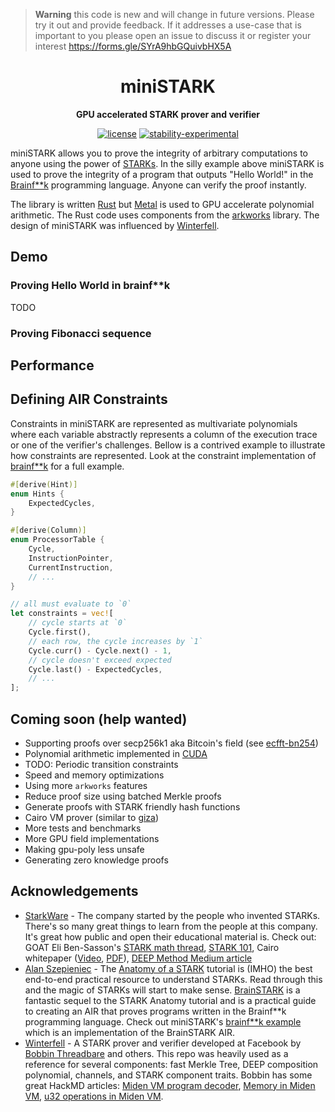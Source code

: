 > **Warning**
> this code is new and will change in future versions. Please try it out and provide feedback. If it addresses a use-case that is important to you please open an issue to discuss it or register your interest https://forms.gle/SYrA9hbGQuivbHX5A

<div align="center">

# miniSTARK

**GPU accelerated STARK prover and verifier**

[![license](https://img.shields.io/badge/license-MIT-blue.svg)](https://github.com/andrewmilson/mini-stark/blob/main/LICENSE)
[![stability-experimental](https://img.shields.io/badge/stability-experimental-orange.svg)](https://github.com/mkenney/software-guides/blob/master/STABILITY-BADGES.md#experimental)

</div>

miniSTARK allows you to prove the integrity of arbitrary computations to anyone using the power of [STARKs](https://starkware.co/stark/). In the silly example above miniSTARK is used to prove the integrity of a program that outputs "Hello World!" in the [Brainf**k](https://esolangs.org/wiki/Brainfuck) programming language. Anyone can verify the proof instantly.

The library is written [Rust](https://www.rust-lang.org/) but [Metal](https://developer.apple.com/metal/) is used to GPU accelerate polynomial arithmetic. The Rust code uses components from the [arkworks](https://github.com/arkworks-rs) library. The design of miniSTARK was influenced by [Winterfell](https://github.com/novifinancial/winterfell).

## Demo

### Proving Hello World in brainf**k

TODO

### Proving Fibonacci sequence

## Performance


## Defining AIR Constraints

Constraints in miniSTARK are represented as multivariate polynomials where each variable abstractly represents a column of the execution trace or one of the verifier's challenges. Bellow is a contrived example to illustrate how constraints are represented. Look at the constraint implementation of [brainf**k](examples/brainfuck/) for a full example.

```rust
#[derive(Hint)]
enum Hints {
    ExpectedCycles,
}

#[derive(Column)]
enum ProcessorTable {
    Cycle,
    InstructionPointer,
    CurrentInstruction,
    // ...
}

// all must evaluate to `0`
let constraints = vec![
    // cycle starts at `0`
    Cycle.first(),
    // each row, the cycle increases by `1`
    Cycle.curr() - Cycle.next() - 1,
    // cycle doesn't exceed expected
    Cycle.last() - ExpectedCycles,
    // ...
];
```

<!-- ## Examples

### Brainf*** virtual machine

Implementation of the [Brainf***](https://esolangs.org/wiki/Brainfuck) virtual machine from [Alan Szepieniec BrainSTARK tutorial](https://aszepieniec.github.io/stark-brainfuck/brainfuck).

```bash
# source: https://esolangs.org
export HELLO_WORLD_BF="++++++++[>++++[>++>+++>+++>+<<<<-]>+>+\
>->>+[<]<-]>>.>---.+++++++..+++.>>.<-.<.+++.------.--------.>>+.>++."

if [[ $(arch) == 'arm64' ]]; then
  # run on the GPU if Apple silicon
  cargo run --release --features parallel,asm,gpu --example bf --src $HELLO_WORLD_BF
else
  # fall back to cpu if not Apple silicon
  cargo run --release --features parallel,asm --example bf --src $HELLO_WORLD_BF
fi

```

### Multiplicative Fibonacci Sequence 

An analogue to the regular fibonacci sequence that uses multiplication rather than addition. Multiplicative fibonacci requires more grunt (more AIR constraints) to prove. Sequence is `1, 2, 2, 4, 8, ...`. The program proves the 

```bash
cargo run --release --features parallel,asm  --example fib
```

## Things I don't like

- remembering what the longest table is
- all terminal and challence and column you have to remember the numerical index. Could implement trait and enums to mitigate this.

## TODO

- debugging memory table. Remove constraint for memory stay the same clock cycle increase -->

<h2 id="coming-soon">Coming soon (help wanted)</h2>

- Supporting proofs over secp256k1 aka Bitcoin's field (see [ecfft-bn254](https://github.com/wborgeaud/ecfft-bn254))
- Polynomial arithmetic implemented in [CUDA](https://en.wikipedia.org/wiki/CUDA)
- TODO: Periodic transition constraints
- Speed and memory optimizations
- Using more `arkworks` features
- Reduce proof size using batched Merkle proofs
- Generate proofs with STARK friendly hash functions
- Cairo VM prover (similar to [giza](https://github.com/maxgillett/giza))
- More tests and benchmarks
- More GPU field implementations
- Making gpu-poly less unsafe
- Generating zero knowledge proofs

## Acknowledgements

- [StarkWare](https://starkware.co/) - The company started by the people who invented STARKs. There's so many great things to learn from the people at this company. It's great how public and open their educational material is. Check out: GOAT Eli Ben-Sasson's [STARK math thread](https://twitter.com/EliBenSasson/status/1578380154476208131), [STARK 101](https://starkware.co/stark-101/), Cairo whitepaper ([Video](https://www.youtube.com/watch?v=DTVn0oYLVsE), [PDF](https://eprint.iacr.org/2021/1063.pdf)), [DEEP Method Medium article](https://medium.com/starkware/starkdex-deep-dive-the-stark-core-engine-497942d0f0ab)
- [Alan Szepieniec](https://twitter.com/aszepieniec?lang=en) - The [Anatomy of a STARK](https://aszepieniec.github.io/stark-anatomy/) tutorial is (IMHO) the best end-to-end practical resource to understand STARKs. Read through this and the magic of STARKs will start to make sense. [BrainSTARK](https://aszepieniec.github.io/stark-brainfuck/brainfuck) is a fantastic sequel to the STARK Anatomy tutorial and is a practical guide to creating an AIR that proves programs written in the Brainf**k programming language. Check out miniSTARK's [brainf\*\*k example](examples/brainfuck/) which is an implementation of the BrainSTARK AIR.
- [Winterfell](https://github.com/novifinancial/winterfell) - A STARK prover and verifier developed at Facebook by [Bobbin Threadbare](https://twitter.com/bobbinth) and others. This repo was heavily used as a reference for several components: fast Merkle Tree, DEEP composition polynomial, channels, and STARK component traits. Bobbin has some great HackMD articles: [Miden VM program decoder](https://hackmd.io/_aaDBzbWRz6EwQQRtK1pzw), [Memory in Miden VM](https://hackmd.io/@bobbinth/HJr56BKKt), [u32 operations in Miden VM](https://hackmd.io/NC-yRmmtRQSvToTHb96e8Q#u32-operations-in-Miden-VM).